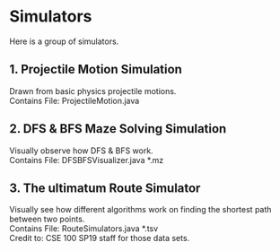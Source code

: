 # Simulators
Here is a group of simulators.<br>

<h2>1. Projectile Motion Simulation</h2>
Drawn from basic physics projectile motions.<br>
Contains File: ProjectileMotion.java

<h2>2. DFS & BFS Maze Solving Simulation</h2>
Visually observe how DFS & BFS work.<br>
Contains File: DFSBFSVisualizer.java *.mz

<h2>3. The ultimatum Route Simulator</h2>
Visually see how different algorithms work on finding the shortest path between two points.<br>
Contains File: RouteSimulators.java *.tsv<br>
Credit to: CSE 100 SP19 staff for those data sets.
